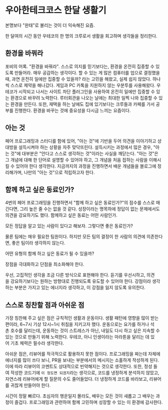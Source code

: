 # 우아한테크코스 한달 생활기

본명보다 "완태"로 불리는 것이 더 익숙해진 요즘.

한 달여의 시간 동안 우테코의 한 명의 크루로서 생활을 회고하며 생각들을 정리한다.

## 환경을 바꿔라

포비의 어록. "환경을 바꿔라". 스스로 의지를 믿기보다는, 환경을 온전히 집중할 수 있도록 만들어라. 매우 공감하는 생각이다. 할 수 있는 게 많은 컴퓨터를 업으로 결정했을 때, 과연 온전히 일에만 집중할 수 있을까? 라는 고민을 해왔고, 실제 쉽지 않았다. 하나씩 스스로 제약을 해나갔다. 게임과 PC 카톡을 지원하지 않는 우분투를 사용해왔다. 우테코가 시작되고 나서는 사이트 차단 플러그인을 사용하여 온전히 일에만 집중할 수 있는 환경으로 바꾸려 노력한다. 루터회관을 나오는 날에는 최대한 일찍 나와 집중할 수 있는 환경을 만든다. 또한, 재택을 하는 날에도 집에 있기보다는 크루들과 카페를 가서 공부를 진행한다. 환경을 바꾸는 것에 중요성을 다시금 느끼는 요즘이다.

## 아는 것

페어 프로그래밍과 스터디를 함에 있어, "아는 것"에 기반을 두어 의견을 이야기하고 상대방을 설득시켜야 하는 상황을 자주 맞닥뜨린다. 설득시키는 과정에서 많은 경우, "아는 것"에 대부분은 "안다고 스스로 생각하는 것"이라는 사실을 깨닫는다. "아는 것"은 그 개념에 대해 한 단어로 설명할 수 있어야 하고, 그 개념을 처음 접하는 사람을 이해시킬 수 있어야 한다 생각한다. 지금까지의 과정을 진행하면서 배운 개념들을 블로그에 정리해가며, 나만의 "아는 것"으로 적립하고자 한다.

## 함께 하고 싶은 동료인가?

4번의 페어 프로그래밍을 진행하면서 "함께 하고 싶은 동료인가?"의 점수를 스스로 매긴다면, 그리 높은 줄 수는 없을 것 같다. 성장이라는 명목하에 정답이 없는 문제에서도 의견을 강요하기도 했다. 함께하고 싶은 동료는 어떤 사람인가.

모든 정답을 알고 있는 사람이 있다고 해보자. 그렇다면 좋은 동료인가?

물론 팀에는 매우 필요한 팀원이다. 하지만 모든 팀의 결정이 한 사람의 의견에 의존한다면, 좋은 팀이라 생각하지 않는다.

어떤 유형의 함께 하고 싶은 동료가 될 수 있을까?

장점을 극대화하고 단점을 최소화해야 한다.

우선, 고집적인 생각을 조금 다른 방식으로 표현해야 한다. 듣기를 우선시하고, 의견을 강요하기보다는 원하는 방향대로 진행되도록 유도할 수 있어야 한다. 강점이라 생각하는 부분은 가지고 있는 에너지라 생각하고, 이 강점을 잃지 않도록 유의한다.

## 스스로 칭찬할 점과 아쉬운 점

가장 칭찬해 주고 싶은 점은 규칙적인 생활과 운동이다. 생활 패턴에 영향을 많이 받는 편이라, 6~7시 기상 12시~1시 취침을 지키고자 했다. 운동으로는 요가를 하거나 석촌 호수를 달리는데, 운동하는 것이 스트레스가 아닌, 내일도 다시 하고 싶은 지속할 수 있는 것으로 만들기 위해 노력한다. 우테코, 아니 인생이라는 마라톤을 달리는 데 있어 기초 체력은 필수라 생각한다.

아쉬운 점은, 리뷰어를 적극적으로 활용하지 못한 점이다. 프로그래밍을 짜는데 자체에 에너지를 많이 쓰다 보니, PR을 보내는 부분에서의 메시지는 소홀하게 작성하게 된다. 이에 따라 리뷰어의 코멘트도 상대적으로 빈약해지는 것으로 생각한다. 또한, 정성 들여 작성한 코드기에 `이 정도면 되겠지`라는 생각으로, 코드를 냉정하게 분석하지 않았고, 자연스레 리뷰어에게 할 질문의 수도 줄어들었다. 더 냉정하게 코드를 바라보고, 리뷰어를 귀찮게 만들어야 한다.


시간이 정말 빠르다. 초심자의 행운일지 몰라도, 배우는 모든 것이 새롭고 그 배우는 과정이 즐겁다. 프로그래밍과 관련하여 함께 고민하며 성장할 수 있는 이 환경에 감사한다.
